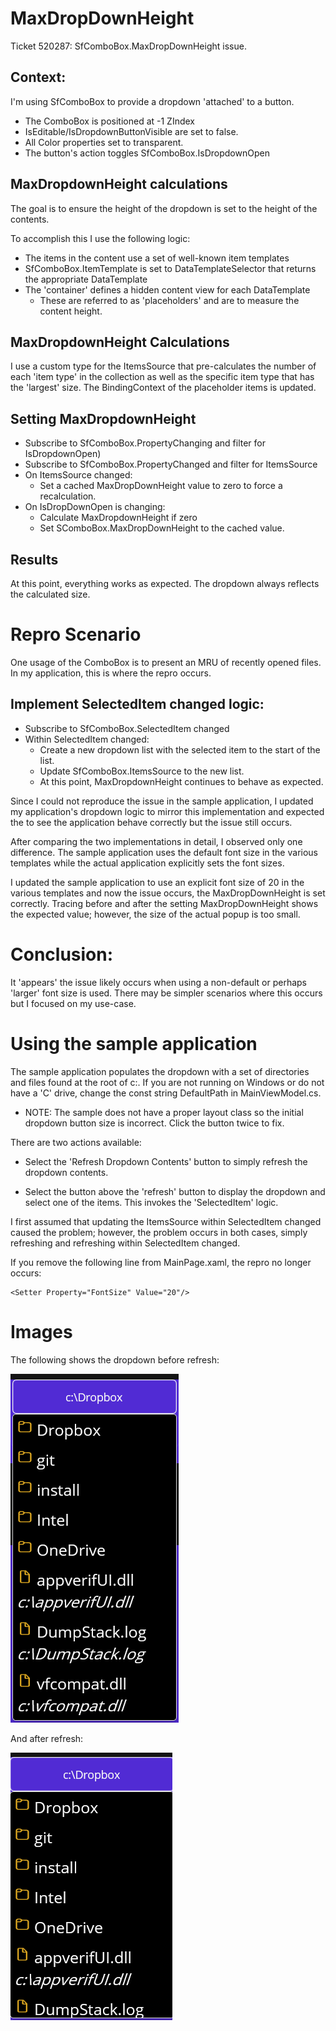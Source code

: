 # MaxDropDownHeight
Ticket 520287: SfComboBox.MaxDropDownHeight issue.

## Context: 
I'm using SfComboBox to provide a dropdown
'attached' to a button. 
- The ComboBox is positioned at -1 ZIndex
- IsEditable/IsDropdownButtonVisible are set to false.
- All Color properties set to transparent.  
- The button's action toggles SfComboBox.IsDropdownOpen

## MaxDropdownHeight calculations
The goal is to ensure the height of the dropdown is set to
the height of the contents. 

To accomplish this I use the following logic:
- The items in the content use a set of well-known item templates
- SfComboBox.ItemTemplate is set to DataTemplateSelector that returns the appropriate DataTemplate
- The 'container' defines a hidden content view for each DataTemplate
  - These are referred to as 'placeholders' and are to measure the content height.

## MaxDropdownHeight Calculations
I use a custom type for the ItemsSource that pre-calculates the 
number of each 'item type' in the collection as well as the specific
item type that has the 'largest' size. The BindingContext of the 
placeholder items is updated.

## Setting MaxDropdownHeight
- Subscribe to SfComboBox.PropertyChanging and filter for IsDropdownOpen)
- Subscribe to SfComboBox.PropertyChanged and filter for ItemsSource
- On ItemsSource changed: 
   - Set a cached MaxDropDownHeight value to zero to force a recalculation.
- On IsDropDownOpen is changing:
  - Calculate MaxDropdownHeight if zero
  - Set SComboBox.MaxDropDownHeight to the cached value. 

## Results
At this point, everything works as expected.  The dropdown always reflects the calculated size.

# Repro Scenario
One usage of the ComboBox is to present an MRU of recently opened files.
In my application, this is where the repro occurs.

## Implement SelectedItem changed logic:
- Subscribe to SfComboBox.SelectedItem changed
- Within SelectedItem changed:
  - Create a new dropdown list with the selected item to the start of the list.
  - Update SfComboBox.ItemsSource to the new list.
  - At this point, MaxDropdownHeight continues to behave as expected.

Since I could not reproduce the issue in the sample application,
I updated my application's dropdown logic to mirror this implementation
and expected the to see the application behave correctly but the 
issue still occurs.

After comparing the two implementations in detail, I observed only
one difference. The sample application uses the default font size
in the various templates while the actual application
explicitly sets the font sizes.

I updated the sample application to use an explicit font size 
of 20 in the various templates and now the issue occurs, the 
MaxDropDownHeight is set correctly. Tracing before and after
the setting MaxDropDownHeight shows the expected value;
however, the size of the actual popup is too small.

# Conclusion:
It 'appears' the issue likely occurs when using a non-default or
perhaps 'larger' font size is used. There may be simpler scenarios
where this occurs but I focused on my use-case.

# Using the sample application
The sample application populates the dropdown with a set of directories
and files found at the root of c:\. If you are not running on 
Windows or do not have a 'C' drive, change the const string DefaultPath
in MainViewModel.cs.

* NOTE: The sample does not have a proper layout class so the initial
dropdown button size is incorrect.  Click the button twice to fix.

There are two actions available: 
* Select the 'Refresh Dropdown Contents' button to simply
refresh the dropdown contents.

* Select the button above the 'refresh' button to display the
dropdown and select one of the items.  This invokes the 'SelectedItem'
logic.

I first assumed that updating the ItemsSource within 
SelectedItem changed caused the problem; however, the 
problem occurs in both cases, simply refreshing and refreshing
within SelectedItem changed. 

If you remove the following line from MainPage.xaml, the 
repro no longer occurs:

```
<Setter Property="FontSize" Value="20"/>
```

# Images
The following shows the dropdown before refresh:

![Before Refresh](before.png)

And after refresh:

![After Refresh](after.png)




